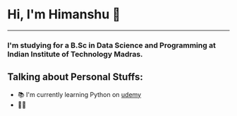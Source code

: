 # Hi, I'm Himanshu :wave:
-----------------------------------------------------------------------------------------------------------------------------------------------------------------------------------
### I'm studying for a B.Sc in Data Science and Programming at Indian Institute of Technology Madras.  

## Talking about Personal Stuffs:
- 📚 I'm currently learning Python on [udemy](https://www.udemy.com)
- 👨‍💻 
